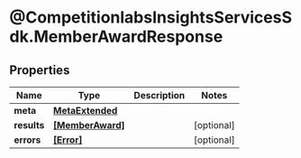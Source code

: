 # @CompetitionlabsInsightsServicesSdk.MemberAwardResponse

## Properties

Name | Type | Description | Notes
------------ | ------------- | ------------- | -------------
**meta** | [**MetaExtended**](MetaExtended.md) |  | 
**results** | [**[MemberAward]**](MemberAward.md) |  | [optional] 
**errors** | [**[Error]**](Error.md) |  | [optional] 


